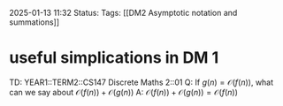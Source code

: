 2025-01-13 11:32
Status: 
Tags: [[DM2 Asymptotic notation and summations]]
# useful simplications in DM 1

TD: YEAR1::TERM2::CS147 Discrete Maths 2::01 
Q: If $g(n) = \mathcal O(f(n))$, what can we say about $\mathcal O(f(n)) + \mathcal O(g(n))$
A: $\mathcal O(f(n)) + \mathcal O(g(n)) = \mathcal O(f(n))$ 
<!--ID: 1736770745521-->
